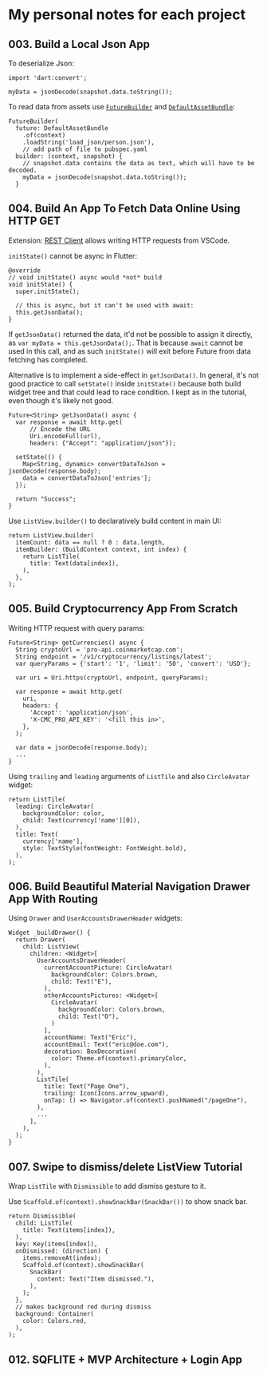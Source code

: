 # My personal notes for each project #

## 003. Build a Local Json App ##

To deserialize Json:

```
import 'dart:convert';

myData = jsonDecode(snapshot.data.toString());
```

To read data from assets use [`FutureBuilder`](https://api.flutter.dev/flutter/widgets/FutureBuilder-class.html) and [`DefaultAssetBundle`](https://api.flutter.dev/flutter/widgets/DefaultAssetBundle-class.html):

```
FutureBuilder(
  future: DefaultAssetBundle
    .of(context)
    .loadString('load_json/person.json'),
    // add path of file to pubspec.yaml
  builder: (context, snapshot) {
    // snapshot.data contains the data as text, which will have to be decoded.
    myData = jsonDecode(snapshot.data.toString());
  }
```
## 004. Build An App To Fetch Data Online Using HTTP GET ## 

Extension: [REST Client](https://marketplace.visualstudio.com/items?itemName=humao.rest-client) allows writing HTTP requests from VSCode.

`initState()` cannot be async in Flutter:

```
@override
// void initState() async would *not* build
void initState() {
  super.initState();

  // this is async, but it can't be used with await:
  this.getJsonData();  
}
```
If `getJsonData()` returned the data, it'd not be possible to assign it directly, as `var myData = this.getJsonData();`. That is because `await` cannot be used in this call, and as such `initState()` will exit before Future from data fetching has completed.

Alternative is to implement a side-effect in `getJsonData()`. In general, it's not good practice to call `setState()` inside `initState()` because both build widget tree and that could lead to race condition. I kept as in the tutorial, even though it's likely not good.

```
Future<String> getJsonData() async {
  var response = await http.get(
      // Encode the URL
      Uri.encodeFull(url),
      headers: {"Accept": "application/json"});

  setState(() {
    Map<String, dynamic> convertDataToJson = jsonDecode(response.body);
    data = convertDataToJson['entries'];
  });

  return "Success";
}
```

Use `ListView.builder()` to declaratively build content in main UI:

```
return ListView.builder(
  itemCount: data == null ? 0 : data.length,
  itemBuilder: (BuildContext context, int index) {
    return ListTile(
      title: Text(data[index]),
    ),
  },
);
```

## 005. Build Cryptocurrency App From Scratch ## 

Writing HTTP request with query params:

```
Future<String> getCurrencies() async {
  String cryptoUrl = 'pro-api.coinmarketcap.com';
  String endpoint = '/v1/cryptocurrency/listings/latest';
  var queryParams = {'start': '1', 'limit': '50', 'convert': 'USD'};
  
  var uri = Uri.https(cryptoUrl, endpoint, queryParams);
  
  var response = await http.get(
    uri,
    headers: {
      'Accept': 'application/json',
      'X-CMC_PRO_API_KEY': '<fill this in>',
    },
  );

  var data = jsonDecode(response.body);
  ...
}
```

Using `trailing` and `leading` arguments of `ListTile` and also `CircleAvatar` widget:

```
return ListTile(
  leading: CircleAvatar(
    backgroundColor: color,
    child: Text(currency['name'][0]),
  ),
  title: Text(
    currency['name'],
    style: TextStyle(fontWeight: FontWeight.bold),
  ),
);
```

## 006. Build Beautiful Material Navigation Drawer App With Routing ##

Using `Drawer` and `UserAccountsDrawerHeader` widgets:

```
Widget _buildDrawer() {
  return Drawer(
    child: ListView(
      children: <Widget>[
        UserAccountsDrawerHeader(
          currentAccountPicture: CircleAvatar(
            backgroundColor: Colors.brown,
            child: Text("E"),
          ),
          otherAccountsPictures: <Widget>[
            CircleAvatar(
              backgroundColor: Colors.brown,
              child: Text("O"),
            )
          ],
          accountName: Text("Eric"),
          accountEmail: Text("eric@doe.com"),
          decoration: BoxDecoration(
            color: Theme.of(context).primaryColor,
          ),
        ),
        ListTile(
          title: Text("Page One"),
          trailing: Icon(Icons.arrow_upward),
          onTap: () => Navigator.of(context).pushNamed("/pageOne"),
        ),
        ...
      ],
    ),
  );
}
```

## 007. Swipe to dismiss/delete ListView Tutorial ## 

Wrap `ListTile` with `Dismissible` to add dismiss gesture to it.

Use `Scaffold.of(context).showSnackBar(SnackBar())` to show snack bar.

```
return Dismissible(
  child: ListTile(
    title: Text(items[index]),
  ),
  key: Key(items[index]),
  onDismissed: (direction) {
    items.removeAt(index);
    Scaffold.of(context).showSnackBar(
      SnackBar(
        content: Text("Item dismissed."),
      ),
    );
  },
  // makes background red during dismiss
  background: Container(
    color: Colors.red,
  ),
);

```

## 012. SQFLITE + MVP Architecture + Login App ##

